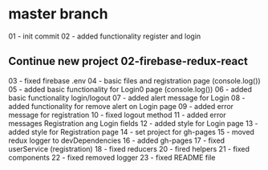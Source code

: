 #   master branch 

01 - init commit 
02 - added functionality register and login

## Continue new project 02-firebase-redux-react

03 - fixed firebase .env
04 - basic files and registration page (console.log())
05 - added basic functionality for Login0 page (console.log())
06 - added basic functionality login/logout
07 - added alert message for Login
08 - added functionality for remove alert on Login page
09 - added error message for registration
10 - fixed logout method
11 - added error messages Registration ang Login fields
12 - added style for Login page
13 - added style for Registration page
14 - set project for gh-pages
15 - moved redux logger to devDependencies
16 - added gh-pages
17 - fixed userService (registration)
18 - fixed reducers
20 - fired helpers
21 - fixed components
22 - fixed removed logger
23 - fixed README file